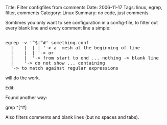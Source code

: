 Title: Filter configfiles from comments
Date: 2006-11-17
Tags: linux, egrep, filter, comments
Category: Linux
Summary: no code, just comments

Somtimes you only want to see configuration in a config-file, to filter out every blank line and every comment line a simple:
<pre>

egrep -v '^$|^#' something.conf
  |    |  | | '-&gt; a  mesh at the beginning of line
  |    |  | '-&gt; or
  |    |  '-&gt; from start to end ... nothing -&gt; blank line
  |    '-&gt; do not show ... containing
  '-&gt; to match against regular expressions</pre>
will do the work.

Edit:

Found another way:

grep ^[^#]

Also filters comments and blank lines (but no spaces and tabs).

